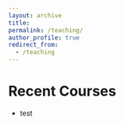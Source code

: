 ```yaml
---
layout: archive
title: 
permalink: /teaching/
author_profile: true
redirect_from:
  - /teaching
---
```


Recent Courses
======
* test






